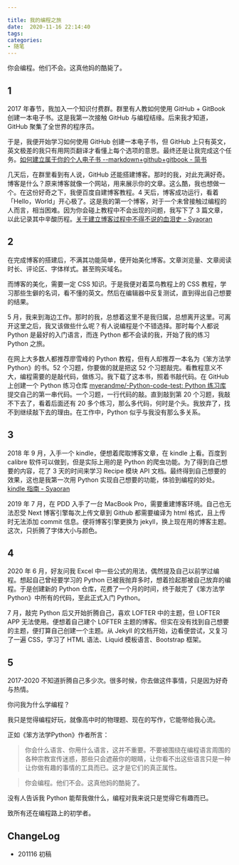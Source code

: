 ```yaml
---

title: 我的编程之旅
date:  2020-11-16 22:14:40
tags: 
categories: 
- 随笔
---
```


你会编程。他们不会。这真他妈的酷毙了。
<!--more-->

## 1

2017 年春节，我加入一个知识付费群。群里有人教如何使用 GitHub	+ GitBook 创建一本电子书。这是我第一次接触 GitHub 与编程结缘。后来我才知道，GitHub 聚集了全世界的程序员。

于是，我便开始学习如何使用 GitHub 创建一本电子书，但 GitHub 上只有英文，英文极差的我只有用网页翻译才看懂上每个选项的意思。最终还是让我完成这个任务。[如何建立属于你的个人电子书 --markdown+github+gitbook - 简书](https://www.jianshu.com/p/0d9fa7215ccb)

几天后，在群里看到有人说，GitHub 还能搭建博客。那时的我，对此充满好奇。博客是什么？原来博客就像一个网站，用来展示你的文章。这么酷，我也想做一个。在这份好奇之下，我便百度自建博客教程。4 天后，博客成功运行，看着「Hello，World」开心极了。这是我的第一个博客，对于一个未曾接触过编程的人而言，相当困难。因为你会碰上教程中不会出现的问题，我写下了 3 篇文章，以此记录其中辛酸历程。[关于建立博客过程中不得不说的血泪史 - Syaoran](https://blog.syaoran.me/blog/2017/02/09/blog1)


## 2
在完成博客的搭建后，不满其功能简单，便开始美化博客。文章浏览量、文章阅读时长、评论区、字体样式。甚至购买域名。

而博客的美化，需要一定 CSS 知识。于是我便对着菜鸟教程上的 CSS 教程，学习那些生僻的名词，看不懂的英文。然后在编辑器中反复测试，直到得出自己想要的结果。


5 月，我来到海边工作。那时的我，总想着这里不是我归属，总想离开这里。可离开这里之后，我又该做些什么呢？有人说编程是个不错选择。那时每个人都说 Python 是最好的入门语言，而连 Python 都不会读的我，开始了我的练习 Python 之旅。

在网上大多数人都推荐廖雪峰的 Python 教程，但有人却推荐一本名为《笨方法学 Python》的书。52 个习题，你要做的就是把这 52 个习题敲完。看教程意义不大，编程需要的是敲代码，做练习。我下载了这本书，照着书敲代码。在 GitHub 上创建一个 Python 练习仓库 [myerandme/-Python-code-test: Python 练习库](https://github.com/myerandme/-Python-code-test) 提交自己的第一串代码。一个习题，一行代码的敲。直到敲到第 20 个习题，我敲不下去了，看着后面还有 20 多个练习，那么多代码，何时是个头。我放弃了，找不到继续敲下去的理由。在工作中，Python 似乎与我没有那么多关系。

## 3

2018 年 9 月，入手一个 kindle，便想着爬取博客文章，在 kindle 上看。百度到 calibre 软件可以做到，但是实际上用的是 Python 的爬虫功能。为了得到自己想要的内容，花了 3 天的时间来学习 Recipe 模块 API 文档。最终得到自己想要的效果，这也是我第一次用 Python 实现自己想要的功能，体验到编程的妙处。[kindle 指南 - Syaoran](https://blog.syaoran.me/blog/2018/09/04/Kindle)

2019 年 7 月，在 PDD 入手了一台 MacBook Pro，需要重建博客环境。自己也无法忍受 Next 博客引擎每次上传文章到 Github 都需要编译为 html 格式，且上传时无法添加 commit 信息。便将博客引擎更换为 jekyll，换上现在用的博客主题。这次，只折腾了字体大小与颜色。

## 4

2020 年 6 月，好友问我 Excel 中一些公式的用法，偶然提及自己以前学过编程。想起自己曾经要学习的 Python 已被我抛弃多时，想着捡起那被自己放弃的编程。于是创建新的 Python 仓库，花费了一个月的时间，终于敲完了《笨方法学Python》中所有的代码，至此正式入门 Python。

7 月，敲完 Python 后又开始折腾自己，喜欢 LOFTER 中的主题，但 LOFTER APP 无法使用。便想着自己建个 LOFTER 主题的博客。但实在没有找到自己想要的主题，便打算自己创建一个主题。从 Jekyll 的文档开始，边看便尝试，又复习了一遍 CSS，学习了 HTML 语法、Liquid 模板语言、Bootstrap 框架。

## 5

2017-2020 不知道折腾自己多少次。很多时候，你去做这件事情，只是因为好奇与热情。

你问我为什么学编程？

我只是觉得编程好玩，就像高中时的物理题、现在的写作，它能带给我心流。

正如《笨方法学Python》作者所言：

> 你会什么语言、你用什么语言，这并不重要。不要被围绕在编程语言周围的各种宗教宣传迷惑，那些只会遮蔽你的眼睛，让你看不出这些语言只是一种让你做有趣的事情的工具而已。这才是它们的真正属性。

> 你会编程。他们不会。这真他妈的酷毙了。

没有人告诉我 Python 能帮我做什么，编程对我来说只是觉得它有趣而已。

致所有还在编程路上的初学者。


## ChangeLog

- 201116 初稿
